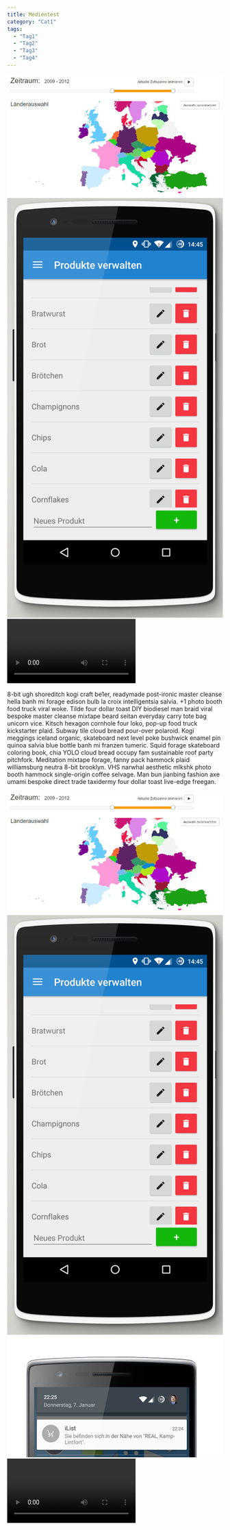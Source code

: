 ```yaml
---
title: Medientest
category: "Cat1"
tags:
  - "Tag1"
  - "Tag2"
  - "Tag3"
  - "Tag4"
---
```

<media-slider>
    <img src="./media/visdat_1.jpg" data-caption="Hello World"/>
    <img src="./media/ilist_1.png" data-caption="Lorem ipsum!"/>
    <video controls>
        <source src="./media/visdat_948.mp4" type="video/mp4">
    </video>
</media-slider>

8-bit ugh shoreditch kogi craft be1er, readymade post-ironic master cleanse hella banh mi forage edison bulb la croix intelligentsia salvia. +1 photo booth food truck viral woke. Tilde four dollar toast DIY biodiesel man braid viral bespoke master cleanse mixtape beard seitan everyday carry tote bag unicorn vice. Kitsch hexagon cornhole four loko, pop-up food truck kickstarter plaid. Subway tile cloud bread pour-over polaroid. Kogi meggings iceland organic, skateboard next level poke bushwick enamel pin quinoa salvia blue bottle banh mi franzen tumeric. Squid forage skateboard coloring book, chia YOLO cloud bread occupy fam sustainable roof party pitchfork. Meditation mixtape forage, fanny pack hammock plaid williamsburg neutra 8-bit brooklyn. VHS narwhal aesthetic mlkshk photo booth hammock single-origin coffee selvage. Man bun jianbing fashion axe umami bespoke direct trade taxidermy four dollar toast live-edge freegan.

<media-slider>
    <img src="./media/visdat_1.jpg"/>
    <img src="./media/ilist_1.png"/>
    <img src="./media/ilist_9.png"/>
    <video controls>
        <source src="./media/visdat_948.mp4" type="video/mp4">
    </video>
</media-slider>